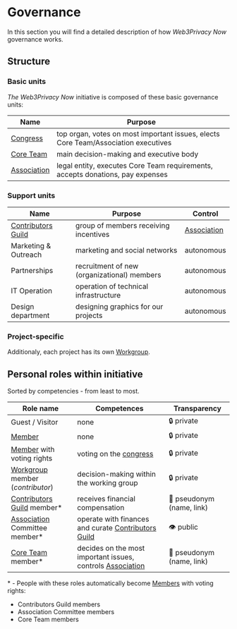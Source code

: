 # Governance

In this section you will find a detailed description of how *Web3Privacy Now* governance works.

## Structure
### Basic units

*The Web3Privacy Now* initiative is composed of these basic governance units:

| Name | Purpose |
| --- | --- |
| [Congress](/congress) | top organ, votes on most important issues, elects Core Team/Association executives |
| [Core Team](/core-team) | main decision-making and executive body |
| [Association](/association) | legal entity, executes Core Team requirements, accepts donations, pay expenses |

### Support units

| Name | Purpose | Control |
| --- | --- | --- |
| [Contributors Guild](/guild) | group of members receiving incentives | [Association](/association) |
| Marketing & Outreach | marketing and social networks | autonomous |
| Partnerships | recruitment of new (organizational) members | autonomous | 
| IT Operation | operation of technical infrastructure | autonomous |
| Design department | designing graphics for our projects | autonomous |

### Project-specific

Additionaly, each project has its own [Workgroup](/workgroups#project-specific).


## Personal roles within initiative

Sorted by competencies - from least to most.

| Role name | Competences | Transparency |
| --- | --- | --- |
| Guest / Visitor | none | 🔒 private |
| [Member](/membership) | none | 🔒 private |
| [Member](/membership) with voting rights | voting on the [congress](/congress) | 🔒 private |
| [Workgroup](/workgroups) member (*contributor*) | decision-making within the working group | 🔒 private |
| [Contributors Guild](/guild) member* | receives financial compensation | 🥷 pseudonym (name, link) |
| [Association](/association) Committee member* | operate with finances and curate [Contributors Guild](/guild) | 👁️ public |
| [Core Team](/core-team) member* | decides on the most important issues, controls [Association](/association) | 🥷 pseudonym (name, link) |

\* - People with these roles automatically become [Members](/membership) with voting rights:
  - Contributors Guild members
  - Association Committee members
  - Core Team members